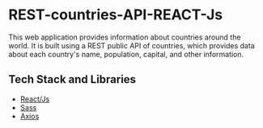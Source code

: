 # REST-countries-API-REACT-Js
This web application provides information about countries around the world. It is built using a REST public API of countries, which provides data about each country's name, population, capital, and other information.

## Tech Stack and Libraries
- [React/Js](https://react.dev)
- [Sass](https://sass-lang.com/documentation)
- [Axios](https://axios-http.com/docs/intro)
